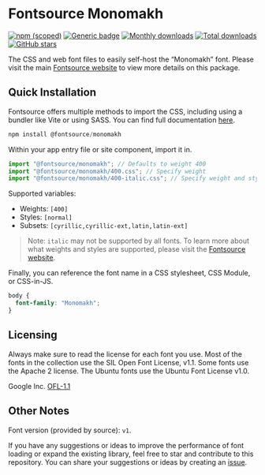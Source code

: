 # Fontsource Monomakh

[![npm (scoped)](https://img.shields.io/npm/v/@fontsource/monomakh?color=brightgreen)](https://www.npmjs.com/package/@fontsource/monomakh) [![Generic badge](https://img.shields.io/badge/fontsource-passing-brightgreen)](https://github.com/fontsource/fontsource) [![Monthly downloads](https://badgen.net/npm/dm/@fontsource/monomakh)](https://github.com/fontsource/fontsource) [![Total downloads](https://badgen.net/npm/dt/@fontsource/monomakh)](https://github.com/fontsource/fontsource) [![GitHub stars](https://img.shields.io/github/stars/fontsource/fontsource.svg?style=social&label=Star)](https://github.com/fontsource/fontsource/stargazers)

The CSS and web font files to easily self-host the “Monomakh” font. Please visit the main [Fontsource website](https://fontsource.org/fonts/monomakh) to view more details on this package.

## Quick Installation

Fontsource offers multiple methods to import the CSS, including using a bundler like Vite or using SASS. You can find full documentation [here](https://fontsource.org/docs/getting-started/introduction).

```javascript
npm install @fontsource/monomakh
```

Within your app entry file or site component, import it in.

```javascript
import "@fontsource/monomakh"; // Defaults to weight 400
import "@fontsource/monomakh/400.css"; // Specify weight
import "@fontsource/monomakh/400-italic.css"; // Specify weight and style
```

Supported variables:
- Weights: `[400]`
- Styles: `[normal]`
- Subsets: `[cyrillic,cyrillic-ext,latin,latin-ext]`

> Note: `italic` may not be supported by all fonts. To learn more about what weights and styles are supported, please visit the [Fontsource website](https://fontsource.org/fonts/monomakh).

Finally, you can reference the font name in a CSS stylesheet, CSS Module, or CSS-in-JS.

```css
body {
  font-family: "Monomakh";
}
```

## Licensing
Always make sure to read the license for each font you use. Most of the fonts in the collection use the SIL Open Font License, v1.1. Some fonts use the Apache 2 license. The Ubuntu fonts use the Ubuntu Font License v1.0.

Google Inc.
[OFL-1.1](http://scripts.sil.org/OFL)

## Other Notes
Font version (provided by source): `v1`.

If you have any suggestions or ideas to improve the performance of font loading or expand the existing library, feel free to star and contribute to this repository. You can share your suggestions or ideas by creating an [issue](https://github.com/fontsource/fontsource/issues).
